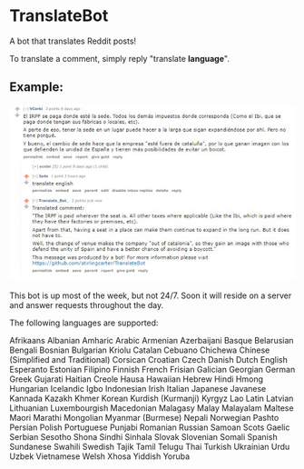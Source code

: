 # TranslateBot

A bot that translates Reddit posts! 

To translate a comment, simply reply "translate **language**". 

## Example:

![](https://github.com/stirlingcarter/TranslateBot/blob/master/example.jpg)

This bot is up most of the week, but not 24/7. Soon it will reside on a server and answer requests throughout the day. 

The following languages are supported: 

Afrikaans
Albanian
Amharic
Arabic
Armenian
Azerbaijani
Basque
Belarusian
Bengali
Bosnian
Bulgarian
Kriolu
Catalan
Cebuano
Chichewa
Chinese (Simplified and Traditional)
Corsican
Croatian
Czech
Danish
Dutch
English
Esperanto
Estonian
Filipino
Finnish
French
Frisian
Galician
Georgian
German
Greek
Gujarati
Haitian Creole
Hausa
Hawaiian
Hebrew
Hindi
Hmong
Hungarian
Icelandic
Igbo
Indonesian
Irish
Italian
Japanese
Javanese
Kannada
Kazakh
Khmer
Korean
Kurdish (Kurmanji)
Kyrgyz
Lao
Latin
Latvian
Lithuanian
Luxembourgish
Macedonian
Malagasy
Malay
Malayalam
Maltese
Maori
Marathi
Mongolian
Myanmar (Burmese)
Nepali
Norwegian
Pashto
Persian
Polish
Portuguese
Punjabi
Romanian
Russian
Samoan
Scots Gaelic
Serbian
Sesotho
Shona
Sindhi
Sinhala
Slovak
Slovenian
Somali
Spanish
Sundanese
Swahili
Swedish
Tajik
Tamil
Telugu
Thai
Turkish
Ukrainian
Urdu
Uzbek
Vietnamese
Welsh
Xhosa
Yiddish
Yoruba
